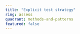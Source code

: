 ```yaml
---
title: "Explicit test strategy"
ring: assess
quadrant: methods-and-patterns
featured: false
---
```

